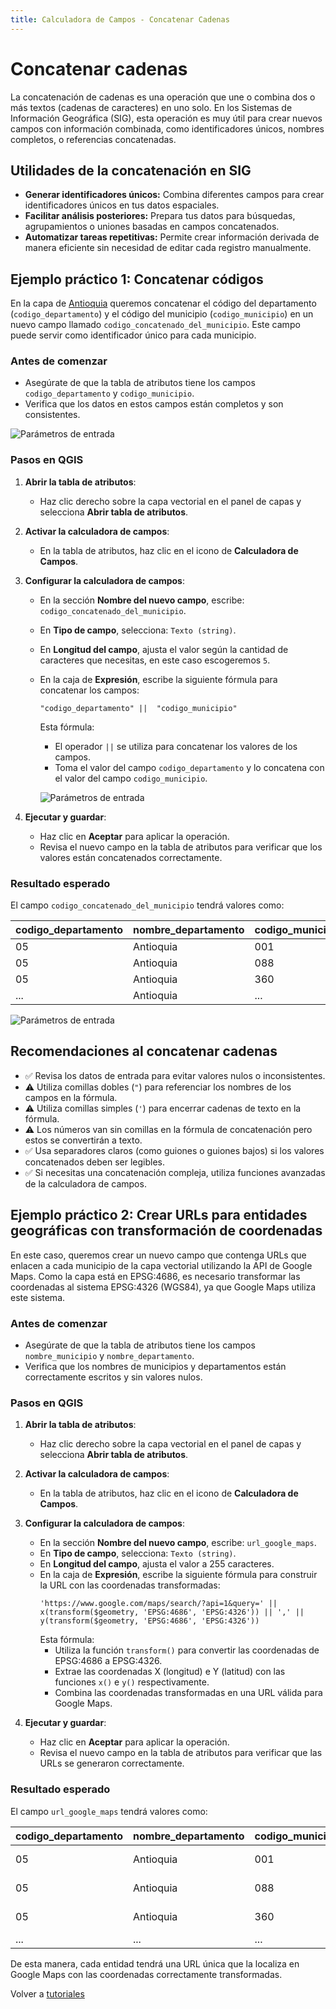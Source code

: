 ```yaml
---
title: Calculadora de Campos - Concatenar Cadenas
---
```


# Concatenar cadenas

La concatenación de cadenas es una operación que une o combina dos o más textos (cadenas de caracteres) en uno solo. En los Sistemas de Información Geográfica (SIG), esta operación es muy útil para crear nuevos campos con información combinada, como identificadores únicos, nombres completos, o referencias concatenadas.

## Utilidades de la concatenación en SIG

- **Generar identificadores únicos:** Combina diferentes campos para crear identificadores únicos en tus datos espaciales.
- **Facilitar análisis posteriores:** Prepara tus datos para búsquedas, agrupamientos o uniones basadas en campos concatenados.
- **Automatizar tareas repetitivas:** Permite crear información derivada de manera eficiente sin necesidad de editar cada registro manualmente.

## Ejemplo práctico 1: Concatenar códigos
En la capa de <a href="https://www.dropbox.com/scl/fi/863srrt8uyxq6tiv26mk1/geodata-concatenating-strings.gpkg?rlkey=h1oi3lzyrrromdkpd4ou682fk&st=vsp08zsi&dl=0" target="_blank">Antioquia</a> queremos concatenar el código del departamento (`codigo_departamento`) y el código del municipio (`codigo_municipio`) en un nuevo campo llamado `codigo_concatenado_del_municipio`. Este campo puede servir como identificador único para cada municipio.

### Antes de comenzar

- Asegúrate de que la tabla de atributos tiene los campos `codigo_departamento` y `codigo_municipio`.
- Verifica que los datos en estos campos están completos y son consistentes.

![Parámetros de entrada](https://dl.dropboxusercontent.com/scl/fi/wi029aby0p6oa8dwbzadz/concatenar-cadenas-input.png?rlkey=z2xzk4co5x98e77ecaznn1lq1&dl=0)

### Pasos en QGIS

1. **Abrir la tabla de atributos**:
   - Haz clic derecho sobre la capa vectorial en el panel de capas y selecciona **Abrir tabla de atributos**.

2. **Activar la calculadora de campos**:
   - En la tabla de atributos, haz clic en el icono de **Calculadora de Campos**.

3. **Configurar la calculadora de campos**:
   - En la sección **Nombre del nuevo campo**, escribe: `codigo_concatenado_del_municipio`.
   - En **Tipo de campo**, selecciona: `Texto (string)`.
   - En **Longitud del campo**, ajusta el valor según la cantidad de caracteres que necesitas, en este caso escogeremos `5`.
   - En la caja de **Expresión**, escribe la siguiente fórmula para concatenar los campos:
     ```
     "codigo_departamento" ||  "codigo_municipio"
     ```
     Esta fórmula:
     - El operador `||` se utiliza para concatenar los valores de los campos.
     - Toma el valor del campo `codigo_departamento` y lo concatena con el valor del campo `codigo_municipio`.

     ![Parámetros de entrada](https://dl.dropboxusercontent.com/scl/fi/c2q1z14ae2c2hb35yv10v/concatenar-cadenas-field-calculator.png?rlkey=85efrdr7molwqd3mewzisbh3p&dl=0)


4. **Ejecutar y guardar**:
   - Haz clic en **Aceptar** para aplicar la operación.
   - Revisa el nuevo campo en la tabla de atributos para verificar que los valores están concatenados correctamente.

### Resultado esperado

El campo `codigo_concatenado_del_municipio` tendrá valores como:

| codigo_departamento | nombre_departamento| codigo_municipio | nombre_municipio | codigo_concatenado_del_municipio |
|---------------------|--------------------|------------------|------------------|----------------------------------|
| 05                  | Antioquia          |001               | Medellín         | 05001                            |
| 05                  | Antioquia          |088               | Bello            | 05088                            |
| 05                  | Antioquia          |360               | Antioquia        | 05360                            |
| ...                 | Antioquia          |...               | Antioquia        | ...                              |

![Parámetros de entrada](https://dl.dropboxusercontent.com/scl/fi/wehrtsl6spb5z4ula1lyr/concatenar-cadenas-results.png?rlkey=sxwpcocuvm3qmqhfxmi3azcc6&dl=0)


## Recomendaciones al concatenar cadenas

- ✅ Revisa los datos de entrada para evitar valores nulos o inconsistentes.
- ⚠️ Utiliza comillas dobles (`"`) para referenciar los nombres de los campos en la fórmula.
- ⚠️ Utiliza comillas simples (`'`) para encerrar cadenas de texto en la fórmula.
- ⚠️ Los números van sin comillas en la fórmula de concatenación pero estos se convertirán a texto.
- ✅ Usa separadores claros (como guiones o guiones bajos) si los valores concatenados deben ser legibles.
- ✅ Si necesitas una concatenación compleja, utiliza funciones avanzadas de la calculadora de campos.

## Ejemplo práctico 2: Crear URLs para entidades geográficas con transformación de coordenadas

En este caso, queremos crear un nuevo campo que contenga URLs que enlacen a cada municipio de la capa vectorial utilizando la API de Google Maps. Como la capa está en EPSG:4686, es necesario transformar las coordenadas al sistema EPSG:4326 (WGS84), ya que Google Maps utiliza este sistema.

### Antes de comenzar

- Asegúrate de que la tabla de atributos tiene los campos `nombre_municipio` y `nombre_departamento`.
- Verifica que los nombres de municipios y departamentos están correctamente escritos y sin valores nulos.

### Pasos en QGIS

1. **Abrir la tabla de atributos**:
   - Haz clic derecho sobre la capa vectorial en el panel de capas y selecciona **Abrir tabla de atributos**.

2. **Activar la calculadora de campos**:
   - En la tabla de atributos, haz clic en el icono de **Calculadora de Campos**.

3. **Configurar la calculadora de campos**:
   - En la sección **Nombre del nuevo campo**, escribe: `url_google_maps`.
   - En **Tipo de campo**, selecciona: `Texto (string)`.
   - En **Longitud del campo**, ajusta el valor a 255 caracteres.
   - En la caja de **Expresión**, escribe la siguiente fórmula para construir la URL con las coordenadas transformadas:
     ```
     'https://www.google.com/maps/search/?api=1&query=' || x(transform($geometry, 'EPSG:4686', 'EPSG:4326')) || ',' || y(transform($geometry, 'EPSG:4686', 'EPSG:4326'))
     ```
     Esta fórmula:
     - Utiliza la función `transform()` para convertir las coordenadas de EPSG:4686 a EPSG:4326.
     - Extrae las coordenadas X (longitud) e Y (latitud) con las funciones `x()` e `y()` respectivamente.
     - Combina las coordenadas transformadas en una URL válida para Google Maps.

4. **Ejecutar y guardar**:
   - Haz clic en **Aceptar** para aplicar la operación.
   - Revisa el nuevo campo en la tabla de atributos para verificar que las URLs se generaron correctamente.

### Resultado esperado

El campo `url_google_maps` tendrá valores como:

| codigo_departamento | nombre_departamento| codigo_municipio | nombre_municipio | codigo_concatenado_del_municipio | url_google_maps                                                 |
|---------------------|--------------------|------------------|------------------|----------------------------------|-----------------------------------------------------------------|
| 05                  | Antioquia          |001               | Medellín         | 05001                            | https://www.google.com/maps/search/?api=1&query=6.2518,-75.5636 |
| 05                  | Antioquia          |088               | Bello            | 05088                            | https://www.google.com/maps/search/?api=1&query=6.3373,-75.5553 |
| 05                  | Antioquia          |360               | Itagüí           | 05360                            | https://www.google.com/maps/search/?api=1&query=6.1846,-75.5992 |
| ...                 | ...                |...               | ...              | ...                              | ...                                                             |


De esta manera, cada entidad tendrá una URL única que la localiza en Google Maps con las coordenadas correctamente transformadas.


Volver a [tutoriales](/tutoriales)
